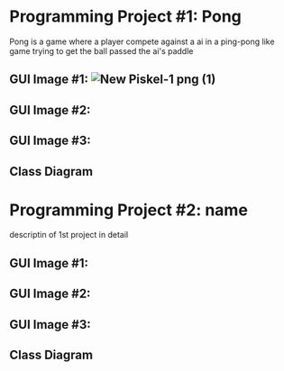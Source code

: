 # Programming Project #1: Pong
Pong is a game where a player compete against a ai in a ping-pong like game trying to get the ball passed the ai's paddle

## GUI Image #1: ![New Piskel-1 png (1)](https://user-images.githubusercontent.com/54367938/169876360-efcdf0c6-d8d5-43d7-a329-c9fc6b96e0ad.png)

## GUI Image #2:
## GUI Image #3:

## Class Diagram

# Programming Project #2: name
descriptin of 1st project in detail

## GUI Image #1:
## GUI Image #2:
## GUI Image #3:

## Class Diagram

